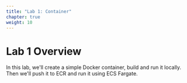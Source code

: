```yaml
---
title: "Lab 1: Container"
chapter: true
weight: 10
---
```


# Lab 1 Overview
In this lab, we'll create a simple Docker container, build and run it locally.
Then we'll push it to ECR and run it using ECS Fargate.
